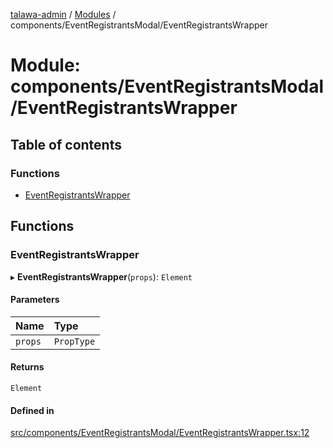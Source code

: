 [talawa-admin](../README.md) / [Modules](../modules.md) / components/EventRegistrantsModal/EventRegistrantsWrapper

# Module: components/EventRegistrantsModal/EventRegistrantsWrapper

## Table of contents

### Functions

- [EventRegistrantsWrapper](components_EventRegistrantsModal_EventRegistrantsWrapper.md#eventregistrantswrapper)

## Functions

### EventRegistrantsWrapper

▸ **EventRegistrantsWrapper**(`props`): `Element`

#### Parameters

| Name | Type |
| :------ | :------ |
| `props` | `PropType` |

#### Returns

`Element`

#### Defined in

[src/components/EventRegistrantsModal/EventRegistrantsWrapper.tsx:12](https://github.com/duplixx/talawa-admin/blob/0632235/src/components/EventRegistrantsModal/EventRegistrantsWrapper.tsx#L12)
